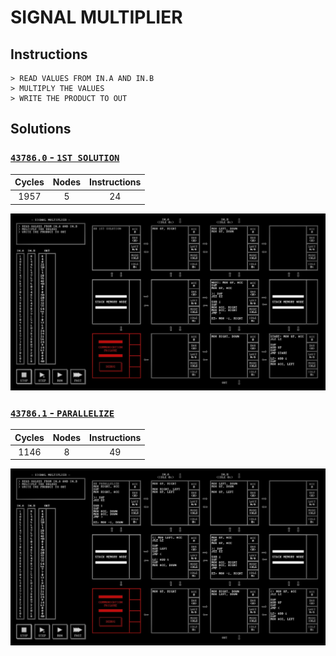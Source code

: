 # SIGNAL MULTIPLIER

## Instructions

```
> READ VALUES FROM IN.A AND IN.B
> MULTIPLY THE VALUES
> WRITE THE PRODUCT TO OUT
```

## Solutions

### [`43786.0` - `1ST SOLUTION`](43786.0.txt)

| Cycles | Nodes | Instructions |
| :----: | :---: | :----------: |
|  1957  |   5   |      24      |

![43786.0](43786.0.jpg?raw=true)

### [`43786.1` - `PARALLELIZE`](43786.1.txt)

| Cycles | Nodes | Instructions |
| :----: | :---: | :----------: |
|  1146  |   8   |      49      |

![43786.1](43786.1.jpg?raw=true)

